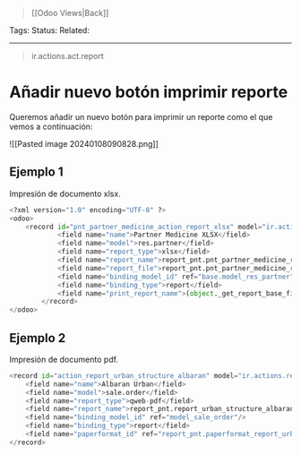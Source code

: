 > [[Odoo Views|Back]]

Tags: 
Status: 
Related: 

___
> ir.actions.act.report
# Añadir nuevo botón imprimir reporte

Queremos añadir un nuevo botón para imprimir un reporte como el que vemos a continuación:

![[Pasted image 20240108090828.png]]

## Ejemplo 1 

Impresión de documento xlsx.
```python
<?xml version="1.0" encoding="UTF-8" ?>  
<odoo>  
    <record id="pnt_partner_medicine_action_report_xlsx" model="ir.actions.report">  
            <field name="name">Partner Medicine XLSX</field>  
            <field name="model">res.partner</field>  
            <field name="report_type">xlsx</field>  
            <field name="report_name">report_pnt.pnt_partner_medicine_report_xlsx</field>  
            <field name="report_file">report_pnt.pnt_partner_medicine_report_xlsx</field>  
            <field name="binding_model_id" ref="base.model_res_partner" />  
            <field name="binding_type">report</field>  
            <field name="print_report_name">(object._get_report_base_filename())</field>  
        </record>  
</odoo>
```

## Ejemplo 2

Impresión de documento pdf.
```python
<record id="action_report_urban_structure_albaran" model="ir.actions.report">
    <field name="name">Albaran Urban</field>
    <field name="model">sale.order</field>
    <field name="report_type">qweb-pdf</field>
    <field name="report_name">report_pnt.report_urban_structure_albaran</field>
    <field name="binding_model_id" ref="model_sale_order"/>
    <field name="binding_type">report</field>
    <field name="paperformat_id" ref="report_pnt.paperformat_report_urban_structure"/>
</record>
```
